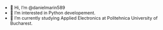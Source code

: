 - 👋 Hi, I’m @danielmarin589
- 👀 I’m interested in Python developement.
- 🌱 I’m currently studying Applied Electronics at Politehnica University of Bucharest.


<!---
danielmarin589/danielmarin589 is a ✨ special ✨ repository because its `README.md` (this file) appears on your GitHub profile.
You can click the Preview link to take a look at your changes.
--->
